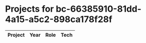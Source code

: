 # Projects for bc-66385910-81dd-4a15-a5c2-898ca178f28f

| Project | Year | Role | Tech |
|---|---|---|---|

